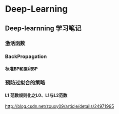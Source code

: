 # Deep-Learning
## Deep-learnning 学习笔记

### 激活函数


### BackPropagation


#### 标准BP和累积BP


### 预防过拟合的策略

#### L1 范数规则化之L0、L1与L2范数
http://blog.csdn.net/zouxy09/article/details/24971995